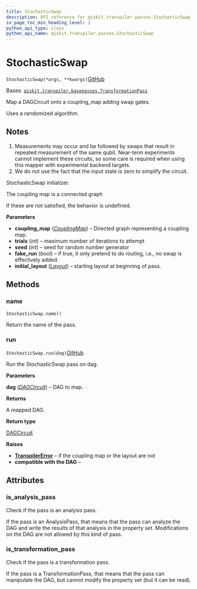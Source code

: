 ```yaml
---
title: StochasticSwap
description: API reference for qiskit.transpiler.passes.StochasticSwap
in_page_toc_min_heading_level: 1
python_api_type: class
python_api_name: qiskit.transpiler.passes.StochasticSwap
---
```


# StochasticSwap

<span id="qiskit.transpiler.passes.StochasticSwap" />

`StochasticSwap(*args, **kwargs)`[GitHub](https://github.com/qiskit/qiskit/tree/stable/0.42/qiskit/transpiler/passes/routing/stochastic_swap.py "view source code")

Bases: [`qiskit.transpiler.basepasses.TransformationPass`](qiskit.transpiler.TransformationPass "qiskit.transpiler.basepasses.TransformationPass")

Map a DAGCircuit onto a coupling\_map adding swap gates.

Uses a randomized algorithm.

## Notes

1.  Measurements may occur and be followed by swaps that result in repeated measurement of the same qubit. Near-term experiments cannot implement these circuits, so some care is required when using this mapper with experimental backend targets.
2.  We do not use the fact that the input state is zero to simplify the circuit.

StochasticSwap initializer.

The coupling map is a connected graph

If these are not satisfied, the behavior is undefined.

**Parameters**

*   **coupling\_map** ([*CouplingMap*](qiskit.transpiler.CouplingMap "qiskit.transpiler.CouplingMap")) – Directed graph representing a coupling map.
*   **trials** (*int*) – maximum number of iterations to attempt
*   **seed** (*int*) – seed for random number generator
*   **fake\_run** (*bool*) – if true, it only pretend to do routing, i.e., no swap is effectively added.
*   **initial\_layout** ([*Layout*](qiskit.transpiler.Layout "qiskit.transpiler.Layout")) – starting layout at beginning of pass.

## Methods

### name

<span id="qiskit.transpiler.passes.StochasticSwap.name" />

`StochasticSwap.name()`

Return the name of the pass.

### run

<span id="qiskit.transpiler.passes.StochasticSwap.run" />

`StochasticSwap.run(dag)`[GitHub](https://github.com/qiskit/qiskit/tree/stable/0.42/qiskit/transpiler/passes/routing/stochastic_swap.py "view source code")

Run the StochasticSwap pass on dag.

**Parameters**

**dag** ([*DAGCircuit*](qiskit.dagcircuit.DAGCircuit "qiskit.dagcircuit.DAGCircuit")) – DAG to map.

**Returns**

A mapped DAG.

**Return type**

[DAGCircuit](qiskit.dagcircuit.DAGCircuit "qiskit.dagcircuit.DAGCircuit")

**Raises**

*   [**TranspilerError**](qiskit.transpiler.TranspilerError "qiskit.transpiler.TranspilerError") – if the coupling map or the layout are not
*   **compatible with the DAG** –

## Attributes

<span id="qiskit.transpiler.passes.StochasticSwap.is_analysis_pass" />

### is\_analysis\_pass

Check if the pass is an analysis pass.

If the pass is an AnalysisPass, that means that the pass can analyze the DAG and write the results of that analysis in the property set. Modifications on the DAG are not allowed by this kind of pass.

<span id="qiskit.transpiler.passes.StochasticSwap.is_transformation_pass" />

### is\_transformation\_pass

Check if the pass is a transformation pass.

If the pass is a TransformationPass, that means that the pass can manipulate the DAG, but cannot modify the property set (but it can be read).

